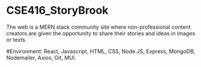 # CSE416_StoryBrook



The web is a MERN stack community site where non-professional content creators are given the opportunity to share their stories and ideas in images or texts.

#Environment: React, Javascript, HTML, CSS, Node.JS, Express, MongoDB, Nodemailer, Axios, Git, MUI.
